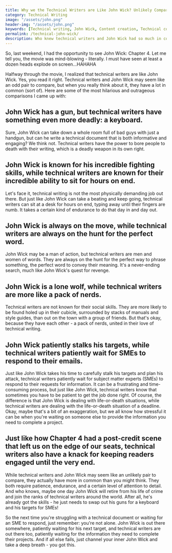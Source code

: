 ```yaml
---
title: Why we the Technical Writers are Like John Wick? Unlikely Comparisons That Will Leave You Laughing
category: Technical Writing
image: "/assets/john.png"
header-img: "/assets/john.png"
keywords: [Technical writing, John Wick, Content creation, Technical communication, Writing tips, Action movies, Killer content, Writing tools, Humor, Unlikely comparisons, Writing strategies, Precision writing, Keyboard warriors, Writing skills, Writing techniques]
permalink: /technical-john-wick/
description: Who knew technical writers and John Wick had so much in common? 🤔💥 In this blog post I explained the surprising similarities between these unlikely heroes. From killer content to lethal weapons, I've covered all.
---
```


So, last weekend, I had the opportunity to see John Wick: Chapter 4. Let me tell you, the movie was mind-blowing - literally. I must have seen at least a dozen heads explode on screen...HAHAHA

Halfway through the movie, I realized that technical writers are like John Wick. Yes, you read it right. Technical writers and John Wick may seem like an odd pair to compare, but when you really think about it, they have a lot in common (sort of). Here are some of the most hilarious and outrageous comparisons I came up with:

## John Wick has a gun, but technical writers have something even more deadly: a keyboard.

Sure, John Wick can take down a whole room full of bad guys with just a handgun, but can he write a technical document that is both informative and engaging? We think not. Technical writers have the power to bore people to death with their writing, which is a deadly weapon in its own right.

## John Wick is known for his incredible fighting skills, while technical writers are known for their incredible ability to sit for hours on end.

Let's face it, technical writing is not the most physically demanding job out there. But just like John Wick can take a beating and keep going, technical writers can sit at a desk for hours on end, typing away until their fingers are numb. It takes a certain kind of endurance to do that day in and day out.

## John Wick is always on the move, while technical writers are always on the hunt for the perfect word.

John Wick may be a man of action, but technical writers are men and women of words. They are always on the hunt for the perfect way to phrase something, the perfect word to convey their meaning. It's a never-ending search, much like John Wick's quest for revenge.

## John Wick is a lone wolf, while technical writers are more like a pack of nerds.

Technical writers are not known for their social skills. They are more likely to be found holed up in their cubicle, surrounded by stacks of manuals and style guides, than out on the town with a group of friends. But that's okay, because they have each other - a pack of nerds, united in their love of technical writing.

## John Wick patiently stalks his targets, while technical writers patiently wait for SMEs to respond to their emails.

Just like John Wick takes his time to carefully stalk his targets and plan his attack, technical writers patiently wait for subject matter experts (SMEs) to respond to their requests for information. It can be a frustrating and time-consuming process, but just like John Wick, technical writers know that sometimes you have to be patient to get the job done right.
Of course, the difference is that John Wick is dealing with life-or-death situations, while technical writers are dealing with the life-or-death situation of a deadline. Okay, maybe that's a bit of an exaggeration, but we all know how stressful it can be when you're waiting on someone else to provide the information you need to complete a project.

## Just like how Chapter 4 had a post-credit scene that left us on the edge of our seats, technical writers also have a knack for keeping readers engaged until the very end. 
While technical writers and John Wick may seem like an unlikely pair to compare, they actually have more in common than you might think. They both require patience, endurance, and a certain level of attention to detail. And who knows, maybe one day John Wick will retire from his life of crime and join the ranks of technical writers around the world. After all, he's already got the skills - he just needs to swap out his guns for a keyboard and his targets for SMEs!

So the next time you're struggling with a technical document or waiting for an SME to respond, just remember: you're not alone. John Wick is out there somewhere, patiently waiting for his next target, and technical writers are out there too, patiently waiting for the information they need to complete their projects. And if all else fails, just channel your inner John Wick and take a deep breath - you got this.